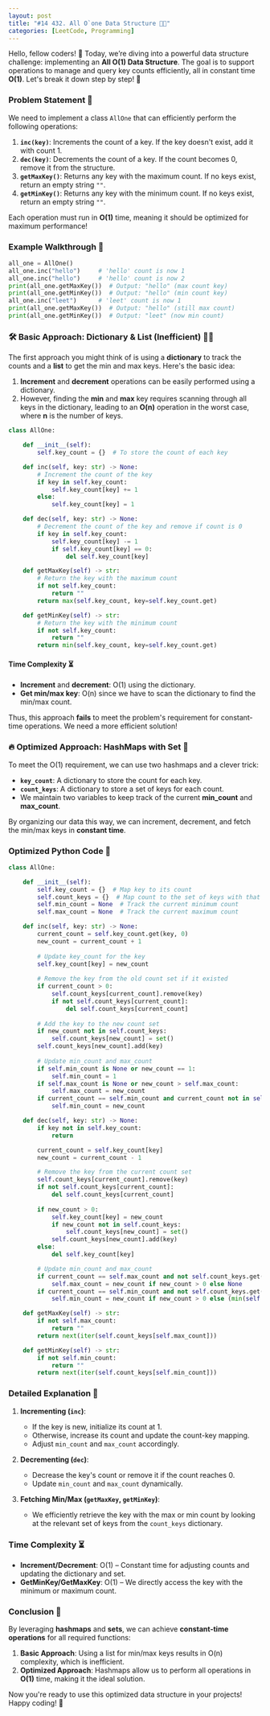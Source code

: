 ```yaml
---
layout: post
title: "#14 432. All O`one Data Structure 🧠💡"
categories: [LeetCode, Programming]
---
```


Hello, fellow coders! 👋 Today, we’re diving into a powerful data structure challenge: implementing an **All O(1) Data Structure**. The goal is to support operations to manage and query key counts efficiently, all in constant time **O(1)**. Let's break it down step by step! 🧠

### Problem Statement 📜

We need to implement a class `AllOne` that can efficiently perform the following operations:

1. **`inc(key)`**: Increments the count of a key. If the key doesn't exist, add it with count 1.
2. **`dec(key)`**: Decrements the count of a key. If the count becomes 0, remove it from the structure.
3. **`getMaxKey()`**: Returns any key with the maximum count. If no keys exist, return an empty string `""`.
4. **`getMinKey()`**: Returns any key with the minimum count. If no keys exist, return an empty string `""`.

Each operation must run in **O(1)** time, meaning it should be optimized for maximum performance!

### Example Walkthrough 📝

```python
all_one = AllOne()
all_one.inc("hello")     # 'hello' count is now 1
all_one.inc("hello")     # 'hello' count is now 2
print(all_one.getMaxKey())  # Output: "hello" (max count key)
print(all_one.getMinKey())  # Output: "hello" (min count key)
all_one.inc("leet")      # 'leet' count is now 1
print(all_one.getMaxKey())  # Output: "hello" (still max count)
print(all_one.getMinKey())  # Output: "leet" (now min count)
```

### 🛠 Basic Approach: Dictionary & List (Inefficient) 🧑‍💻

The first approach you might think of is using a **dictionary** to track the counts and a **list** to get the min and max keys. Here's the basic idea:

1. **Increment** and **decrement** operations can be easily performed using a dictionary.
2. However, finding the **min** and **max** key requires scanning through all keys in the dictionary, leading to an **O(n)** operation in the worst case, where **n** is the number of keys.

```python
class AllOne:

    def __init__(self):
        self.key_count = {}  # To store the count of each key

    def inc(self, key: str) -> None:
        # Increment the count of the key
        if key in self.key_count:
            self.key_count[key] += 1
        else:
            self.key_count[key] = 1

    def dec(self, key: str) -> None:
        # Decrement the count of the key and remove if count is 0
        if key in self.key_count:
            self.key_count[key] -= 1
            if self.key_count[key] == 0:
                del self.key_count[key]

    def getMaxKey(self) -> str:
        # Return the key with the maximum count
        if not self.key_count:
            return ""
        return max(self.key_count, key=self.key_count.get)

    def getMinKey(self) -> str:
        # Return the key with the minimum count
        if not self.key_count:
            return ""
        return min(self.key_count, key=self.key_count.get)

```

#### Time Complexity ⏳

- **Increment** and **decrement**: O(1) using the dictionary.
- **Get min/max key**: O(n) since we have to scan the dictionary to find the min/max count.

Thus, this approach **fails** to meet the problem's requirement for constant-time operations. We need a more efficient solution!

### 🔥 Optimized Approach: HashMaps with Set 🎯

To meet the O(1) requirement, we can use two hashmaps and a clever trick:

- **`key_count`**: A dictionary to store the count for each key.
- **`count_keys`**: A dictionary to store a set of keys for each count.
- We maintain two variables to keep track of the current **min_count** and **max_count**.

By organizing our data this way, we can increment, decrement, and fetch the min/max keys in **constant time**.

### Optimized Python Code 🐍

```python
class AllOne:

    def __init__(self):
        self.key_count = {}  # Map key to its count
        self.count_keys = {}  # Map count to the set of keys with that count
        self.min_count = None  # Track the current minimum count
        self.max_count = None  # Track the current maximum count

    def inc(self, key: str) -> None:
        current_count = self.key_count.get(key, 0)
        new_count = current_count + 1
        
        # Update key_count for the key
        self.key_count[key] = new_count
        
        # Remove the key from the old count set if it existed
        if current_count > 0:
            self.count_keys[current_count].remove(key)
            if not self.count_keys[current_count]:
                del self.count_keys[current_count]
        
        # Add the key to the new count set
        if new_count not in self.count_keys:
            self.count_keys[new_count] = set()
        self.count_keys[new_count].add(key)
        
        # Update min_count and max_count
        if self.min_count is None or new_count == 1:
            self.min_count = 1
        if self.max_count is None or new_count > self.max_count:
            self.max_count = new_count
        if current_count == self.min_count and current_count not in self.count_keys:
            self.min_count = new_count

    def dec(self, key: str) -> None:
        if key not in self.key_count:
            return

        current_count = self.key_count[key]
        new_count = current_count - 1

        # Remove the key from the current count set
        self.count_keys[current_count].remove(key)
        if not self.count_keys[current_count]:
            del self.count_keys[current_count]
        
        if new_count > 0:
            self.key_count[key] = new_count
            if new_count not in self.count_keys:
                self.count_keys[new_count] = set()
            self.count_keys[new_count].add(key)
        else:
            del self.key_count[key]

        # Update min_count and max_count
        if current_count == self.max_count and not self.count_keys.get(self.max_count):
            self.max_count = new_count if new_count > 0 else None
        if current_count == self.min_count and not self.count_keys.get(self.min_count):
            self.min_count = new_count if new_count > 0 else (min(self.count_keys.keys()) if self.count_keys else None)

    def getMaxKey(self) -> str:
        if not self.max_count:
            return ""
        return next(iter(self.count_keys[self.max_count]))

    def getMinKey(self) -> str:
        if not self.min_count:
            return ""
        return next(iter(self.count_keys[self.min_count]))
```

### Detailed Explanation 🧠

1. **Incrementing (`inc`)**:
   - If the key is new, initialize its count at 1.
   - Otherwise, increase its count and update the count-key mapping.
   - Adjust `min_count` and `max_count` accordingly.

2. **Decrementing (`dec`)**:
   - Decrease the key's count or remove it if the count reaches 0.
   - Update `min_count` and `max_count` dynamically.

3. **Fetching Min/Max (`getMaxKey`, `getMinKey`)**:
   - We efficiently retrieve the key with the max or min count by looking at the relevant set of keys from the `count_keys` dictionary.

### Time Complexity ⏳

- **Increment/Decrement**: O(1) – Constant time for adjusting counts and updating the dictionary and set.
- **GetMinKey/GetMaxKey**: O(1) – We directly access the key with the minimum or maximum count.

### Conclusion 🎯

By leveraging **hashmaps** and **sets**, we can achieve **constant-time operations** for all required functions:

1. **Basic Approach**: Using a list for min/max keys results in O(n) complexity, which is inefficient.
2. **Optimized Approach**: Hashmaps allow us to perform all operations in **O(1)** time, making it the ideal solution.

Now you're ready to use this optimized data structure in your projects! Happy coding! 🎉

